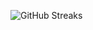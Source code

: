 ![GitHub Streaks](https://github-streaks-mqc9.onrender.com/streak/happilli/image?theme=midnight&cache_bust=1743061853&lang=ja)
